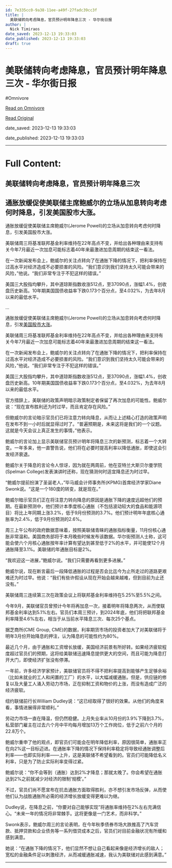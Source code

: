 ```yaml
---
id: 7e335cc0-9a38-11ee-a49f-27fadc39cc3f
title: |
  美联储转向考虑降息，官员预计明年降息三次 - 华尔街日报
author: |
  Nick Timiraos
date_saved: 2023-12-13 19:33:03
date_published: 2023-12-13 19:33:03
draft: true
---
```


# 美联储转向考虑降息，官员预计明年降息三次 - 华尔街日报
#Omnivore

[Read on Omnivore](https://omnivore.app/me/-18c669073c6)

[Read Original](https://cn.wsj.com/amp/articles/%E7%BE%8E%E8%81%94%E5%82%A8%E7%BB%B4%E6%8C%81%E5%88%A9%E7%8E%87%E4%B8%8D%E5%8F%98-%E4%BD%86%E9%A2%84%E8%AE%A1%E6%98%8E%E5%B9%B4%E9%99%8D%E6%81%AF%E4%B8%89%E6%AC%A1-07858ad0)

date_saved: 2023-12-13 19:33:03

date_published: 2023-12-13 19:33:03

--- 

# Full Content: 

##  美联储转向考虑降息，官员预计明年降息三次

## 通胀放缓促使美联储主席鲍威尔的立场从加息转向考虑何时降息，引发美国股市大涨。

通胀放缓促使美联储主席鲍威尔(Jerome Powell)的立场从加息转向考虑何时降息，引发美国股市大涨。

美联储周三将基准联邦基金利率维持在22年高点不变，并给出各种理由来支持有关今年7月最近一次加息可能标志着40年来最激进加息周期的结束这一看法。

在一次新闻发布会上，鲍威尔的关注点转向了在通胀下降的情况下，把利率保持在过高水平对经济造成不必要损害的风险。“我们意识到我们坚持太久可能会带来的风险，”他说。“我们非常专注于不犯这样的错误。”

美国三大股指均攀升，其中道琼斯指数收涨512点，至37090点，涨幅1.4%，创收盘历史新高。10年期美国国债收益率下跌0.173个百分点，至4.032%，为去年8月以来的最低水平。

...

通胀放缓促使美联储主席鲍威尔(Jerome Powell)的立场从加息转向考虑何时降息，引发[美国股市大涨](https://cn.wsj.com/articles/CN-MKT-20231214071112)。

美联储周三将基准联邦基金利率维持在22年高点不变，并给出各种理由来支持有关今年7月最近一次加息可能标志着40年来最激进加息周期的结束这一看法。

在一次新闻发布会上，鲍威尔的关注点转向了在通胀下降的情况下，把利率保持在过高水平对经济造成不必要损害的风险。“我们意识到我们坚持太久可能会带来的风险，”他说。“我们非常专注于不犯这样的错误。”

美国三大股指均攀升，其中道琼斯指数收涨512点，至37090点，涨幅1.4%，创收盘历史新高。10年期美国国债收益率下跌0.173个百分点，至4.032%，为去年8月以来的最低水平。

官方措辞上，美联储的政策声明暗示政策制定者保留了再次加息的可能性。鲍威尔说：“现在宣布胜利还为时过早，而且肯定存在风险。”

但鲍威尔的言论暗示官员们已将注意力转向降息，从而让上述精心打造的政策声明在发布不到一小时后就显得过时了。“普遍预期是，未来这将是我们的一个议题。这就是今天会议上真正发生的事情，”他表示。

鲍威尔的言论加上显示美联储官员预计明年将降息三次的新预测，标志着一个大转变。一年多来，他一直警告说，他们将在必要时提高利率以降低通胀，即使这会引发经济衰退。

鲍威尔关于降息的言论令人惊讶，因为就在两周前，他在亚特兰大斯贝尔曼学院(Spelman College)发表演讲时还称，现在猜测何时适宜降息还为时过早。

“鲍威尔提前扮演了圣诞老人，”毕马威会计师事务所(KPMG)首席经济学家Diane Swonk说。“这是一个180度的转变，就是现在。”

鲍威尔暗示官员们正在将注意力转向降息的原因是通胀下降的速度远超他们的预期。在最新预测中，他们预计本季度核心通胀（不包括波动较大的食品和能源项目）将比上年同期上涨3.2%，低于9月份预测的3.7%。他们预计明年年底核心通胀率为2.4%，低于9月份预测的2.6%。

周三上午公布的政府数据意味着，按照美联储青睐的通胀指标衡量，11月份核心通胀非常温和。美国商务部将于本月晚些时候发布该数据。华尔街预测人士称，这可能会使六个月核心通胀按年率计算有望达到甚至低于2%的水平，并可能使12个月通胀降至3.1%。美联储的年通胀目标是2%。

“我欢迎这一进展，”鲍威尔说。“我们只需要再看到更多进展。”

鲍威尔说，现在断言最后一段降低通胀的过程是否会比迄今为止所走过的道路更艰难还为时过早。他说：“我们有些许假设从现在开始会越来越难，但到目前为止还没有。”

美联储周三连续第三次在政策会议上将联邦基金利率维持在5.25%至5.5%之间。

今年9月，美联储官员曾预计今年将再加息一次，接着明年将降息两次，从而使联邦基金利率达到5.1%左右。官员们本周三预计，到2024年底，他们将把联邦基金利率降至4.6%左右，相当于从当前水平降息三次、每次25个基点。

据芝商所(CME Group, CME)的数据，利率期货市场的投资者加大了对美联储将于明年3月份开始降息的押注，认为降息的可能性约为80%。

最近几个月，由于通胀和工资增长放缓，美国经济前景有所好转。如果经济疲软程度超过官员们的预期，这将给美联储迅速降息提供更大的空间，而且可能为降息打开大门，即使经济扩张没有停滞。

一年前，许多经济学家预计，美联储官员将不得不把利率提高到能够产生足够余裕（比如未就业的工人和闲置的工厂）的水平，以大幅减缓通胀。但是，供应链的修复以及大量工人涌入劳动力市场，正在抑制工资和物价的上涨，而没有造成广泛的经济疲软。

纽约联储前行长William Dudley说：“这已经取得了很好的效果。从他们的角度来看，事情进展得非常顺利。”

劳动力市场一直在降温，但仍然稳健。上月失业率从10月份的3.9%下降到3.7%，私营部门雇主在过去六个月中平均每月增加13万个工作岗位，低于之前六个月的22.8万个。

鲍威尔重申了他的观点，即官员们可能会在明年降低利率，原因很简单，通胀率正在向2%这一目标迈进。在通胀率下降的情况下保持利率稳定将导致经通胀调整后利率——也即实际利率——上升，这是美联储不希望看到的。官员们可能降低名义利率，只是为了防止实际利率变得过紧。

鲍威尔说：“你不会等到（通胀）达到2%才降息；那就太晚了。你会希望在通胀达到2%之前就减少对经济的限制‘规模’。”

不过，官员们尚不愿宣布在抗击通胀方面取得胜利，亦不想引发市场反弹，从而使他们认为战胜通胀所必需的经济增长放缓变得更难以为继。

Dudley说，在降息之前，“你要对自己能够实现”将通胀率维持在2%左右充满信心。“未来一年的情况将非常棘手。这将更像是一门艺术，而非科学。”

Swonk表示，鲍威尔周三的言论表明，在今年秋季债券市场大跌推高了汽车贷款、抵押贷款和企业债务等一系列借贷成本之后，官员们对目前金融状况有所缓和感到满意。

她说：“在通胀下降的情况下，他们显然不想让自己看起来像是经济增长的敌人；宽松的金融条件足以刺激经济，从而减缓通胀减速，我认为美联储对此感到满意。”

---

